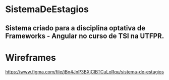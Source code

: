 # SistemaDeEstagios

## Sistema criado para a disciplina optativa de Frameworks - Angular no curso de TSI na UTFPR.

# Wireframes
https://www.figma.com/file/jBn4JnP3BXjClBTCuLoRqu/sistema-de-estagios
